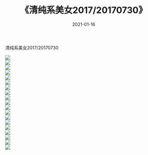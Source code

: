 ﻿---
layout: post
title:  《清纯系美女2017/20170730》
date:   2021-01-16
img: http://pic.660000.xyz/1:/清纯系美女/2017/20170730/000.jpg
categories: [美女, 清纯, 唯美]
---

清纯系美女2017/20170730

 ![](http://pic.660000.xyz/1:/清纯系美女/2017/20170730/001.jpg) <br>![](http://pic.660000.xyz/1:/清纯系美女/2017/20170730/002.jpg) <br>![](http://pic.660000.xyz/1:/清纯系美女/2017/20170730/003.jpg) <br>![](http://pic.660000.xyz/1:/清纯系美女/2017/20170730/004.jpg) <br>![](http://pic.660000.xyz/1:/清纯系美女/2017/20170730/005.jpg) <br>![](http://pic.660000.xyz/1:/清纯系美女/2017/20170730/006.jpg) <br>![](http://pic.660000.xyz/1:/清纯系美女/2017/20170730/007.jpg) <br>![](http://pic.660000.xyz/1:/清纯系美女/2017/20170730/008.jpg) <br>![](http://pic.660000.xyz/1:/清纯系美女/2017/20170730/009.jpg) <br>![](http://pic.660000.xyz/1:/清纯系美女/2017/20170730/010.jpg) <br>![](http://pic.660000.xyz/1:/清纯系美女/2017/20170730/011.jpg) <br>![](http://pic.660000.xyz/1:/清纯系美女/2017/20170730/012.jpg) <br>![](http://pic.660000.xyz/1:/清纯系美女/2017/20170730/013.jpg) <br>![](http://pic.660000.xyz/1:/清纯系美女/2017/20170730/014.jpg) <br>![](http://pic.660000.xyz/1:/清纯系美女/2017/20170730/015.jpg) <br>![](http://pic.660000.xyz/1:/清纯系美女/2017/20170730/016.jpg) <br>![](http://pic.660000.xyz/1:/清纯系美女/2017/20170730/017.jpg) <br>![](http://pic.660000.xyz/1:/清纯系美女/2017/20170730/018.jpg) <br>![](http://pic.660000.xyz/1:/清纯系美女/2017/20170730/019.jpg) <br>